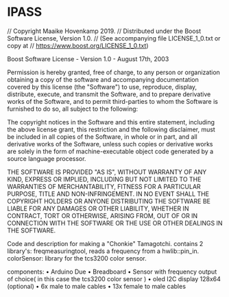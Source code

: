 # IPASS

//          Copyright Maaike Hovenkamp 2019.
// Distributed under the Boost Software License, Version 1.0.
//    (See accompanying file LICENSE_1_0.txt or copy at
//          https://www.boost.org/LICENSE_1_0.txt)

Boost Software License - Version 1.0 - August 17th, 2003

Permission is hereby granted, free of charge, to any person or organization
obtaining a copy of the software and accompanying documentation covered by
this license (the "Software") to use, reproduce, display, distribute,
execute, and transmit the Software, and to prepare derivative works of the
Software, and to permit third-parties to whom the Software is furnished to
do so, all subject to the following:

The copyright notices in the Software and this entire statement, including
the above license grant, this restriction and the following disclaimer,
must be included in all copies of the Software, in whole or in part, and
all derivative works of the Software, unless such copies or derivative
works are solely in the form of machine-executable object code generated by
a source language processor.

THE SOFTWARE IS PROVIDED "AS IS", WITHOUT WARRANTY OF ANY KIND, EXPRESS OR
IMPLIED, INCLUDING BUT NOT LIMITED TO THE WARRANTIES OF MERCHANTABILITY,
FITNESS FOR A PARTICULAR PURPOSE, TITLE AND NON-INFRINGEMENT. IN NO EVENT
SHALL THE COPYRIGHT HOLDERS OR ANYONE DISTRIBUTING THE SOFTWARE BE LIABLE
FOR ANY DAMAGES OR OTHER LIABILITY, WHETHER IN CONTRACT, TORT OR OTHERWISE,
ARISING FROM, OUT OF OR IN CONNECTION WITH THE SOFTWARE OR THE USE OR OTHER
DEALINGS IN THE SOFTWARE.


Code and description for making a "Chonkie" Tamagotchi.
contains 2 library's:
  freqmeasuringtool, reads a frequency from a hwlib::pin_in.
  colorSensor: library for the tcs3200 color sensor.
  
components:
  •	Arduino Due
  •	Breadboard
  •	Sensor with frequency output of choice( in this case the tcs3200 color sensor )
  •	oled I2C display 128x64 (optional)
  •	6x male to male cables
  •	13x female to male cables

